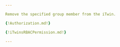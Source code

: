 ```yaml
---

Remove the specified group member from the iTwin.

{!Authorization.md!}

{!iTwinsRBACPermission.md!}

---
```


